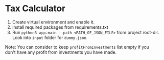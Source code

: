 # Tax Calculator

1. Create virtual environment and enable it.
2. install required packages from requirements.txt
3. Run `python3 app.main --path <PATH_OF_JSON_FILE>` from project root-dir. Look into `input` folder for `dummy.json`.

Note: You can consider to keep `profitFromInvestments` list empty if you don't have
any profit from investments you have made.